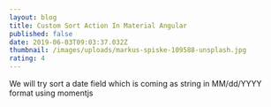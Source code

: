 ```yaml
---
layout: blog
title: Custom Sort Action In Material Angular
published: false
date: 2019-06-03T09:03:37.032Z
thumbnail: /images/uploads/markus-spiske-109588-unsplash.jpg
rating: 4
---
```

We will try sort a date field which is coming as string in MM/dd/YYYY format using momentjs
